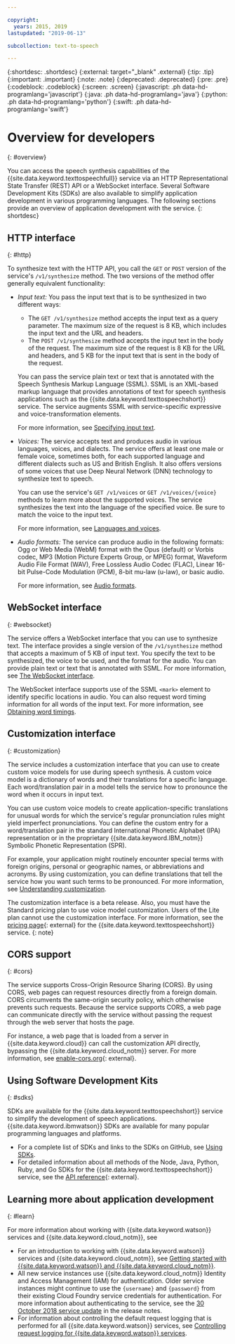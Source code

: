 ```yaml
---

copyright:
  years: 2015, 2019
lastupdated: "2019-06-13"

subcollection: text-to-speech

---
```


{:shortdesc: .shortdesc}
{:external: target="_blank" .external}
{:tip: .tip}
{:important: .important}
{:note: .note}
{:deprecated: .deprecated}
{:pre: .pre}
{:codeblock: .codeblock}
{:screen: .screen}
{:javascript: .ph data-hd-programlang='javascript'}
{:java: .ph data-hd-programlang='java'}
{:python: .ph data-hd-programlang='python'}
{:swift: .ph data-hd-programlang='swift'}

# Overview for developers
{: #overview}

You can access the speech synthesis capabilities of the {{site.data.keyword.texttospeechfull}} service via an HTTP Representational State Transfer (REST) API or a WebSocket interface. Several Software Development Kits (SDKs) are also available to simplify application development in various programming languages. The following sections provide an overview of application development with the service.
{: shortdesc}

## HTTP interface
{: #http}

To synthesize text with the HTTP API, you call the `GET` or `POST` version of the service's `/v1/synthesize` method. The two versions of the method offer generally equivalent functionality:

-   *Input text:* You pass the input text that is to be synthesized in two different ways:
    -   The `GET /v1/synthesize` method accepts the input text as a query parameter. The maximum size of the request is 8 KB, which includes the input text and the URL and headers.
    -   The `POST /v1/synthesize` method accepts the input text in the body of the request. The maximum size of the request is 8 KB for the URL and headers, and 5 KB for the input text that is sent in the body of the request.

    You can pass the service plain text or text that is annotated with the Speech Synthesis Markup Language (SSML). SSML is an XML-based markup language that provides annotations of text for speech synthesis applications such as the {{site.data.keyword.texttospeechshort}} service. The service augments SSML with service-specific expressive and voice-transformation elements.

    For more information, see [Specifying input text](/docs/services/text-to-speech?topic=text-to-speech-usingHTTP#input).
-   *Voices:* The service accepts text and produces audio in various languages, voices, and dialects. The service offers at least one male or female voice, sometimes both, for each supported language and different dialects such as US and British English. It also offers versions of some voices that use Deep Neural Network (DNN) technology to synthesize text to speech.

    You can use the service's `GET /v1/voices` or `GET /v1/voices/{voice}` methods to learn more about the supported voices. The service synthesizes the text into the language of the specified voice. Be sure to match the voice to the input text.

    For more information, see [Languages and voices](/docs/services/text-to-speech?topic=text-to-speech-voices).
-   *Audio formats:* The service can produce audio in the following formats: Ogg or Web Media (WebM) format with the Opus (default) or Vorbis codec, MP3 (Motion Picture Experts Group, or MPEG) format, Waveform Audio File Format (WAV), Free Lossless Audio Codec (FLAC), Linear 16-bit Pulse-Code Modulation (PCM), 8-bit mu-law (u-law), or basic audio.

    For more information, see [Audio formats](/docs/services/text-to-speech?topic=text-to-speech-audioFormats).

## WebSocket interface
{: #websocket}

The service offers a WebSocket interface that you can use to synthesize text. The interface provides a single version of the `/v1/synthesize` method that accepts a maximum of 5 KB of input text. You specify the text to be synthesized, the voice to be used, and the format for the audio. You can provide plain text or text that is annotated with SSML. For more information, see [The WebSocket interface](/docs/services/text-to-speech?topic=text-to-speech-usingWebSocket).

The WebSocket interface supports use of the SSML `<mark>` element to identify specific locations in audio. You can also request word timing information for all words of the input text. For more information, see [Obtaining word timings](/docs/services/text-to-speech?topic=text-to-speech-timing).

## Customization interface
{: #customization}

The service includes a customization interface that you can use to create custom voice models for use during speech synthesis. A custom voice model is a dictionary of words and their translations for a specific language. Each word/translation pair in a model tells the service how to pronounce the word when it occurs in input text.

You can use custom voice models to create application-specific translations for unusual words for which the service's regular pronunciation rules might yield imperfect pronunciations. You can define the custom entry for a word/translation pair in the standard International Phonetic Alphabet (IPA) representation or in the proprietary {{site.data.keyword.IBM_notm}} Symbolic Phonetic Representation (SPR).

For example, your application might routinely encounter special terms with foreign origins, personal or geographic names, or abbreviations and acronyms. By using customization, you can define translations that tell the service how you want such terms to be pronounced. For more information, see [Understanding customization](/docs/services/text-to-speech?topic=text-to-speech-customIntro).

The customization interface is a beta release. Also, you must have the Standard pricing plan to use voice model customization. Users of the Lite plan cannot use the customization interface. For more information, see the [pricing page](https://www.ibm.com/cloud/watson-text-to-speech/pricing){: external} for the {{site.data.keyword.texttospeechshort}} service.
{: note}

## CORS support
{: #cors}

The service supports Cross-Origin Resource Sharing (CORS). By using CORS, web pages can request resources directly from a foreign domain. CORS circumvents the same-origin security policy, which otherwise prevents such requests. Because the service supports CORS, a web page can communicate directly with the service without passing the request through the web server that hosts the page.

For instance, a web page that is loaded from a server in {{site.data.keyword.cloud}} can call the customization API directly, bypassing the {{site.data.keyword.cloud_notm}} server. For more information, see [enable-cors.org](https://enable-cors.org/){: external}.

## Using Software Development Kits
{: #sdks}

SDKs are available for the {{site.data.keyword.texttospeechshort}} service to simplify the development of speech applications. {{site.data.keyword.ibmwatson}} SDKs are available for many popular programming languages and platforms.

-   For a complete list of SDKs and links to the SDKs on GitHub, see [Using SDKs](/docs/services/watson?topic=watson-using-sdks).
-   For detailed information about all methods of the Node, Java, Python, Ruby, and Go SDKs for the {{site.data.keyword.texttospeechshort}} service, see the [API reference](https://{DomainName}/apidocs/text-to-speech){: external}.

## Learning more about application development
{: #learn}

For more information about working with {{site.data.keyword.watson}} services and {{site.data.keyword.cloud_notm}}, see

-   For an introduction to working with {{site.data.keyword.watson}} services and {{site.data.keyword.cloud_notm}}, see [Getting started with {{site.data.keyword.watson}} and {{site.data.keyword.cloud_notm}}](/docs/services/watson?topic=watson-about).
-   All new service instances use {{site.data.keyword.cloud_notm}} Identity and Access Management (IAM) for authentication. Older service instances might continue to use the `{username}` and `{password}` from their existing Cloud Foundry service credentials for authentication. For more information about authenticating to the service, see the [30 October 2018 service update](/docs/services/text-to-speech?topic=text-to-speech-release-notes#October2018) in the release notes.
-   For information about controlling the default request logging that is performed for all {{site.data.keyword.watson}} services, see [Controlling request logging for {{site.data.keyword.watson}} services](/docs/services/watson?topic=watson-gs-logging-overview).
